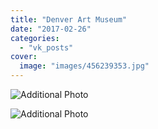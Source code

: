 ```yaml
---
title: "Denver Art Museum"
date: "2017-02-26"
categories: 
  - "vk_posts"
cover:
  image: "images/456239353.jpg"
---
```


![Additional Photo](https://vodpop.ru/wp-content/uploads/2023/07/456239354.jpg)

![Additional Photo](https://vodpop.ru/wp-content/uploads/2023/07/456239355.jpg)
